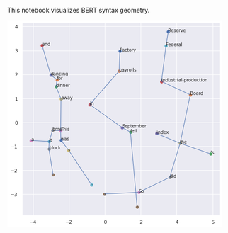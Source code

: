 This notebook visualizes BERT syntax geometry.

![parse tree](https://github.com/nuradilK/Visualization-of-BERT-syntax/blob/master/parse%20tree.png)
